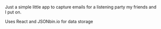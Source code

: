 Just a simple little app to capture emails for a listening party my friends and I put on. 

Uses React and JSONbin.io for data storage
